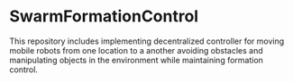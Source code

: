 # SwarmFormationControl
This repository includes implementing decentralized controller for moving mobile robots from one location to a another avoiding obstacles and manipulating objects in the environment while maintaining formation control.

